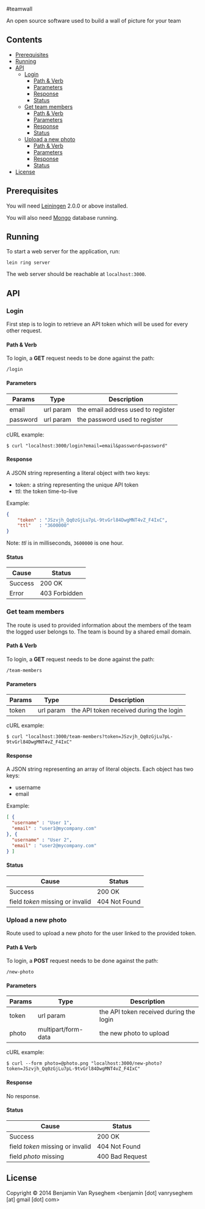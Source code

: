#teamwall

An open source software used to build a wall of picture for your team

## Contents

- [Prerequisites](#prerequisites)
- [Running](#running)
- [API](#api)
    - [Login](#login)
        - [Path & Verb](#path-verb)
        - [Parameters](#parameters)
        - [Response](#response)
        - [Status](#status)
    - [Get team members](#get-team-members)
        - [Path & Verb](#path-verb)
        - [Parameters](#parameters)
        - [Response](#response)
        - [Status](#status)
    - [Upload a new photo](#upload-a-new-photo)
        - [Path & Verb](#path-verb)
        - [Parameters](#parameters)
        - [Response](#response)
        - [Status](#status)
- [License](#license)

<!-- end toc -->

## Prerequisites

You will need [Leiningen][1] 2.0.0 or above installed.

You will also need [Mongo][2] database running.

[1]: https://github.com/technomancy/leiningen
[2]: http://www.mongodb.org/

## Running

To start a web server for the application, run:

    lein ring server
    
The web server should be reachable at `localhost:3000`.

## API

### Login

First step is to login to retrieve an API token which will be used for every other request.

#### Path & Verb

To login, a **GET** request needs to be done against the path:

    /login

#### Parameters
    
| Params | Type | Description|
--------|--------|--------
| email | url param | the email address used to register|
| password | url param | the password used to register|

cURL example:

    $ curl "localhost:3000/login?email=email&password=password"

#### Response

A JSON string representing a literal object with two keys:

* token: a string representing the unique API token
* ttl: the token time-to-live

Example:

~~~json
{
	"token" : "JSzvjh_Qq0zGjLu7pL-9tvGrl84DwgMNT4vZ_F4IxC",
	"ttl"   : "3600000"
}
~~~

Note: _ttl_ is in milliseconds, `3600000` is one hour.

#### Status

| Cause | Status |
--------|--------
| Success | 200 OK |
| Error | 403 Forbidden |

### Get team members

The route is used to provided information about the members of the team the logged user belongs to.
The team is bound by a shared email domain.

#### Path & Verb

To login, a **GET** request needs to be done against the path:

    /team-members

#### Parameters
    
| Params | Type | Description|
--------|--------|--------
| token | url param | the API token received during the login |

cURL example:

    $ curl "localhost:3000/team-members?token=JSzvjh_Qq0zGjLu7pL-9tvGrl84DwgMNT4vZ_F4IxC"


#### Response

A JSON string representing an array of literal objects.
Each object has two keys:

* username
* email

Example:

~~~json
[ {
  "username" : "User 1",
  "email" : "user1@mycompany.com"
}, {
  "username" : "User 2",
  "email" : "user2@mycompany.com"
} ]
~~~

#### Status

| Cause | Status |
--------|--------
| Success | 200 OK |
| field _token_ missing or invalid | 404 Not Found |

### Upload a new photo

Route used to upload a new photo for the user linked to the provided token.

#### Path & Verb

To login, a **POST** request needs to be done against the path:

    /new-photo

#### Parameters
    
| Params | Type | Description|
--------|--------|---------
| token | url param | the API token received during the login |
| photo | multipart/form-data | the new photo to upload |

cURL example:

    $ curl --form photo=@photo.png "localhost:3000/new-photo?token=JSzvjh_Qq0zGjLu7pL-9tvGrl84DwgMNT4vZ_F4IxC"


#### Response

No response.

#### Status

| Cause | Status |
--------|--------
| Success | 200 OK |
| field _token_ missing or invalid | 404 Not Found |
| field _photo_ missing | 400 Bad Request |


## License

Copyright © 2014 Benjamin Van Ryseghem <benjamin [dot] vanryseghem [at] gmail [dot] com>
